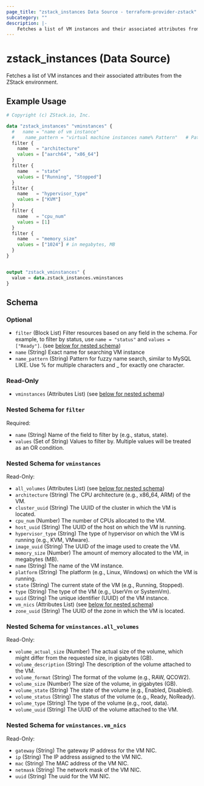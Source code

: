 ```yaml
---
page_title: "zstack_instances Data Source - terraform-provider-zstack"
subcategory: ""
description: |-
    Fetches a list of VM instances and their associated attributes from the ZStack environment.
---
```


# zstack_instances (Data Source)

Fetches a list of VM instances and their associated attributes from the ZStack environment.

## Example Usage

```terraform
# Copyright (c) ZStack.io, Inc.

data "zstack_instances" "vminstances" {
  #   name = "name of vm instance"
  #    name_pattern = "virtual machine instances name% Pattern"   # Pattern for fuzzy name search, similar to MySQL LIKE. Use % for multiple characters and _ for exactly one character.
  filter {
    name   = "architecture"
    values = ["aarch64", "x86_64"]
  }
  filter {
    name   = "state"
    values = ["Running", "Stopped"]
  }
  filter {
    name   = "hypervisor_type"
    values = ["KVM"]
  }
  filter {
    name   = "cpu_num"
    values = [1]
  }
  filter {
    name   = "memory_size"
    values = ["1024"] # in megabytes, MB
  }
}


output "zstack_vminstances" {
  value = data.zstack_instances.vminstances
}
```

<!-- schema generated by tfplugindocs -->
## Schema

### Optional

- `filter` (Block List) Filter resources based on any field in the schema. For example, to filter by status, use `name = "status"` and `values = ["Ready"]`. (see [below for nested schema](#nestedblock--filter))
- `name` (String) Exact name for searching VM instance
- `name_pattern` (String) Pattern for fuzzy name search, similar to MySQL LIKE. Use % for multiple characters and _ for exactly one character.

### Read-Only

- `vminstances` (Attributes List) (see [below for nested schema](#nestedatt--vminstances))

<a id="nestedblock--filter"></a>
### Nested Schema for `filter`

Required:

- `name` (String) Name of the field to filter by (e.g., status, state).
- `values` (Set of String) Values to filter by. Multiple values will be treated as an OR condition.


<a id="nestedatt--vminstances"></a>
### Nested Schema for `vminstances`

Read-Only:

- `all_volumes` (Attributes List) (see [below for nested schema](#nestedatt--vminstances--all_volumes))
- `architecture` (String) The CPU architecture (e.g., x86_64, ARM) of the VM.
- `cluster_uuid` (String) The UUID of the cluster in which the VM is located.
- `cpu_num` (Number) The number of CPUs allocated to the VM.
- `host_uuid` (String) The UUID of the host on which the VM is running.
- `hypervisor_type` (String) The type of hypervisor on which the VM is running (e.g., KVM, VMware).
- `image_uuid` (String) The UUID of the image used to create the VM.
- `memory_size` (Number) The amount of memory allocated to the VM, in megabytes (MB).
- `name` (String) The name of the VM instance.
- `platform` (String) The platform (e.g., Linux, Windows) on which the VM is running.
- `state` (String) The current state of the VM (e.g., Running, Stopped).
- `type` (String) The type of the VM (e.g., UserVm or SystemVm).
- `uuid` (String) The unique identifier (UUID) of the VM instance.
- `vm_nics` (Attributes List) (see [below for nested schema](#nestedatt--vminstances--vm_nics))
- `zone_uuid` (String) The UUID of the zone in which the VM is located.

<a id="nestedatt--vminstances--all_volumes"></a>
### Nested Schema for `vminstances.all_volumes`

Read-Only:

- `volume_actual_size` (Number) The actual size of the volume, which might differ from the requested size, in gigabytes (GB).
- `volume_description` (String) The description of the volume attached to the VM.
- `volume_format` (String) The format of the volume (e.g., RAW, QCOW2).
- `volume_size` (Number) The size of the volume, in gigabytes (GB).
- `volume_state` (String) The state of the volume (e.g., Enabled, Disabled).
- `volume_status` (String) The status of the volume (e.g., Ready, NoReady).
- `volume_type` (String) The type of the volume (e.g., root, data).
- `volume_uuid` (String) The UUID of the volume attached to the VM.


<a id="nestedatt--vminstances--vm_nics"></a>
### Nested Schema for `vminstances.vm_nics`

Read-Only:

- `gateway` (String) The gateway IP address for the VM NIC.
- `ip` (String) The IP address assigned to the VM NIC.
- `mac` (String) The MAC address of the VM NIC.
- `netmask` (String) The network mask of the VM NIC.
- `uuid` (String) The uuid for the VM NIC.




